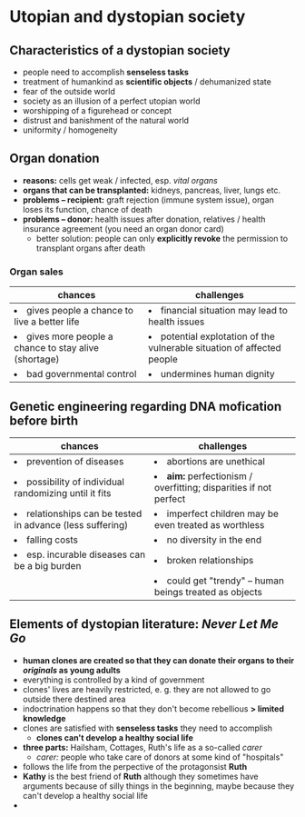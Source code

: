 # Utopian and dystopian society

## Characteristics of a dystopian society

- people need to accomplish **senseless tasks**
- treatment of humankind as **scientific objects** / dehumanized state
- fear of the outside world
- society as an illusion of a perfect utopian world
- worshipping of a figurehead or concept
- distrust and banishment of the natural world
- uniformity / homogeneity

## Organ donation

- **reasons:** cells get weak / infected, esp. *vital organs*
- **organs that can be transplanted:** kidneys, pancreas, liver, lungs etc.
- **problems – recipient:** graft rejection (immune system issue), organ loses its function, chance of death
- **problems – donor:** health issues after donation, relatives / health insurance agreement (you need an organ donor card)
	- better solution: people can only **explicitly revoke** the permission to transplant organs after death

### Organ sales

| chances | challenges |
| --- | --- |
| <li>gives people a chance to live a better life</li> | <li>financial situation may lead to health issues</li> |
| <li>gives more people a chance to stay alive (shortage)</li> | <li>potential explotation of the vulnerable situation of affected people</li> |
| <li>bad governmental control</li> | <li>undermines human dignity</li> |

## Genetic engineering regarding DNA mofication before birth

| chances | challenges |
| --- | --- |
| <li>prevention of diseases</li> | <li>abortions are unethical</li> |
| <li>possibility of individual randomizing until it fits</li> | <li>**aim:** perfectionism / overfitting; disparities if not perfect</li> |
| <li>relationships can be tested in advance (less suffering)</li> | <li>imperfect children may be even treated as worthless</li> |
| <li>falling costs</li> | <li>no diversity in the end</li> |
| <li>esp. incurable diseases can be a big burden</li> | <li>broken relationships</li> |
| | <li>could get "trendy" – human beings treated as objects</li> |

## Elements of dystopian literature: *Never Let Me Go*

- **human clones are created so that they can donate their organs to their *originals* as young adults**
- everything is controlled by a kind of government
- clones' lives are heavily restricted, e. g. they are not allowed to go outside there destined area
- indoctrination happens so that they don't become rebellious **> limited knowledge**
- clones are satisfied with **senseless tasks** they need to accomplish
	- **clones can't develop a healthy social life**
- **three parts:** Hailsham, Cottages, Ruth's life as a so-called *carer*
	- *carer:* people who take care of donors at some kind of "hospitals"
- follows the life from the perpective of the protagonsist **Ruth**
- **Kathy** is the best friend of **Ruth** although they sometimes have arguments because of silly things in the beginning, maybe because they can't develop a healthy social life
- 
<!--stackedit_data:
eyJoaXN0b3J5IjpbMTAwMzQzMjM4NCwxMDI1MzgyNDQwLC0yNj
gxNjY3NTksOTc1MzUzOTg2LC0xNzU4NjQwNjQyLDE0NzUxOTgz
MzEsLTEyMzcyOTQyODMsLTEzNzA5OTI4ODIsLTY4OTc3MzgzMl
19
-->